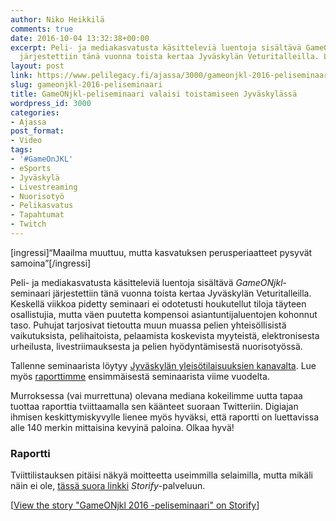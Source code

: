 ```yaml
---
author: Niko Heikkilä
comments: true
date: 2016-10-04 13:32:38+00:00
excerpt: Peli- ja mediakasvatusta käsitteleviä luentoja sisältävä GameONjkl-seminaari
  järjestettiin tänä vuonna toista kertaa Jyväskylän Veturitalleilla. Lue liveraporttimme.
layout: post
link: https://www.pelilegacy.fi/ajassa/3000/gameonjkl-2016-peliseminaari
slug: gameonjkl-2016-peliseminaari
title: GameONjkl-peliseminaari valaisi toistamiseen Jyväskylässä
wordpress_id: 3000
categories:
- Ajassa
post_format:
- Video
tags:
- '#GameOnJKL'
- eSports
- Jyväskylä
- Livestreaming
- Nuorisotyö
- Pelikasvatus
- Tapahtumat
- Twitch
---
```


[ingressi]“Maailma muuttuu, mutta kasvatuksen perusperiaatteet pysyvät samoina”[/ingressi]

Peli- ja mediakasvatusta käsitteleviä luentoja sisältävä _GameONjkl_-seminaari järjestettiin tänä vuonna toista kertaa Jyväskylän Veturitalleilla. Keskellä viikkoa pidetty seminaari ei odotetusti houkutellut tiloja täyteen osallistujia, mutta väen puutetta kompensoi asiantuntijaluentojen kohonnut taso. Puhujat tarjosivat tietoutta muun muassa pelien yhteisöllisistä vaikutuksista, pelihaitoista, pelaamista koskevista myyteistä, elektronisesta urheilusta, livestriimauksesta ja pelien hyödyntämisestä nuorisotyössä.

Tallenne seminaarista löytyy [Jyväskylän yleisötilaisuuksien kanavalta](http://bambuser.com/channel/jyvaskyla_yleistilaisuus). Lue myös [raporttimme](https://www.pelilegacy.fi/hitaat/2218/gameonjkl-pelien-historiaa-ja-pelikasvatusta) ensimmäisestä seminaarista viime vuodelta.

Murroksessa (vai murrettuna) olevana mediana kokeilimme uutta tapaa tuottaa raporttia tviittaamalla sen käänteet suoraan Twitteriin. Digiajan ihmisen keskittymiskyvylle lienee myös hyväksi, että raportti on luettavissa alle 140 merkin mittaisina kevyinä paloina. Olkaa hyvä!



### Raportti



Tviittilistauksen pitäisi näkyä moitteetta useimmilla selaimilla, mutta mikäli näin ei ole, [tässä suora linkki](https://storify.com/nikoheikkila/gameonjkl-2016) _Storify_-palveluun.



[[View the story "GameONjkl 2016 -peliseminaari" on Storify](//storify.com/nikoheikkila/gameonjkl-2016)]
